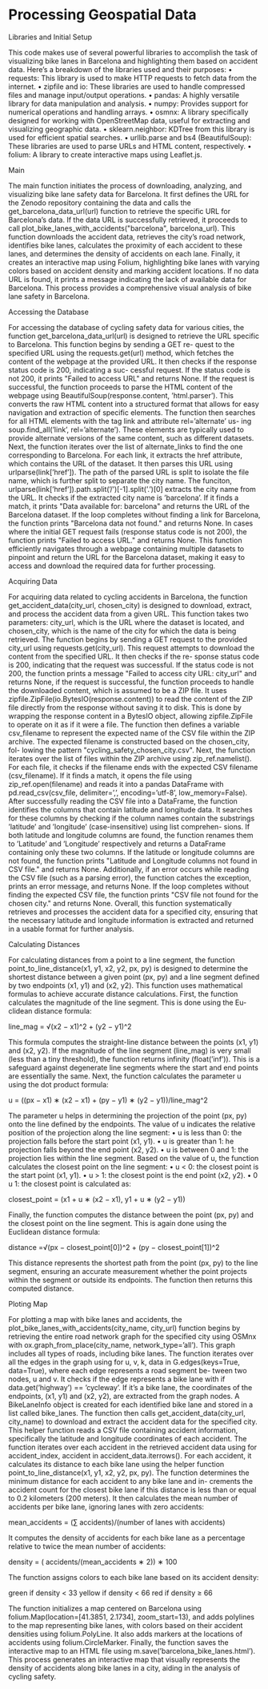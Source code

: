 # Processing Geospatial Data

Libraries and Initial Setup

This code makes use of several powerful libraries to accomplish the task of visualizing bike lanes
in Barcelona and highlighting them based on accident data. Here’s a breakdown of the libraries
used and their purposes:
• requests: This library is used to make HTTP requests to fetch data from the internet.
• zipfile and io: These libraries are used to handle compressed files and manage input/output
operations.
• pandas: A highly versatile library for data manipulation and analysis.
• numpy: Provides support for numerical operations and handling arrays.
• osmnx: A library specifically designed for working with OpenStreetMap data, useful for
extracting and visualizing geographic data.
• sklearn.neighbor: KDTree from this library is used for efficient spatial searches.
• urllib.parse and bs4 (BeautifulSoup): These libraries are used to parse URLs and HTML
content, respectively.
• folium: A library to create interactive maps using Leaflet.js.

Main

The main function initiates the process of downloading, analyzing, and visualizing bike lane safety
data for Barcelona. It first defines the URL for the Zenodo repository containing the data and calls
the get_barcelona_data_url(url) function to retrieve the specific URL for Barcelona’s data. If the
data URL is successfully retrieved, it proceeds to call plot_bike_lanes_with_accidents("barcelona",
barcelona_url). This function downloads the accident data, retrieves the city’s road network,
identifies bike lanes, calculates the proximity of each accident to these lanes, and determines the
density of accidents on each lane. Finally, it creates an interactive map using Folium, highlighting
bike lanes with varying colors based on accident density and marking accident locations. If no
data URL is found, it prints a message indicating the lack of available data for Barcelona. This
process provides a comprehensive visual analysis of bike lane safety in Barcelona.

Accessing the Database

For accessing the database of cycling safety data for various cities, the function get_barcelona_data_url(url)
is designed to retrieve the URL specific to Barcelona. This function begins by sending a GET re-
quest to the specified URL using the requests.get(url) method, which fetches the content of the
webpage at the provided URL. It then checks if the response status code is 200, indicating a suc-
cessful request. If the status code is not 200, it prints "Failed to access URL" and returns None.
If the request is successful, the function proceeds to parse the HTML content of the webpage
using BeautifulSoup(response.content, ’html.parser’). This converts the raw HTML content
into a structured format that allows for easy navigation and extraction of specific elements. The
function then searches for all HTML elements with the tag link and attribute rel=’alternate’ us-
ing soup.find_all(’link’, rel=’alternate’). These elements are typically used to provide alternate
versions of the same content, such as different datasets.
Next, the function iterates over the list of alternate_links to find the one corresponding to
Barcelona. For each link, it extracts the href attribute, which contains the URL of the dataset. It
then parses this URL using urlparse(link[’href’]). The path of the parsed URL is split to isolate
the file name, which is further split to separate the city name.
The funciton, urlparse(link[’href’]).path.split(’/’)[-1].split(’.’)[0] extracts the city name from
the URL. It checks if the extracted city name is ’barcelona’. If it finds a match, it prints "Data
available for: barcelona" and returns the URL of the Barcelona dataset.
If the loop completes without finding a link for Barcelona, the function prints "Barcelona data
not found." and returns None. In cases where the initial GET request fails (response status code is
not 200), the function prints "Failed to access URL." and returns None.
This function efficiently navigates through a webpage containing multiple datasets to pinpoint
and return the URL for the Barcelona dataset, making it easy to access and download the required
data for further processing.

Acquiring Data

For acquiring data related to cycling accidents in Barcelona, the function get_accident_data(city_url,
chosen_city) is designed to download, extract, and process the accident data from a given URL.
This function takes two parameters: city_url, which is the URL where the dataset is located, and
chosen_city, which is the name of the city for which the data is being retrieved.
The function begins by sending a GET request to the provided city_url using requests.get(city_url).
This request attempts to download the content from the specified URL. It then checks if the re-
sponse status code is 200, indicating that the request was successful. If the status code is not 200,
the function prints a message "Failed to access city URL: city_url" and returns None, if the request
is successful, the function proceeds to handle the downloaded content, which is assumed to be a
ZIP file. It uses zipfile.ZipFile(io.BytesIO(response.content)) to read the content of the ZIP file
directly from the response without saving it to disk. This is done by wrapping the response content
in a BytesIO object, allowing zipfile.ZipFile to operate on it as if it were a file.
The function then defines a variable csv_filename to represent the expected name of the CSV
file within the ZIP archive. The expected filename is constructed based on the chosen_city, fol-
lowing the pattern "cycling_safety_chosen_city.csv".
Next, the function iterates over the list of files within the ZIP archive using zip_ref.namelist().
For each file, it checks if the filename ends with the expected CSV filename (csv_filename). If it
finds a match, it opens the file using zip_ref.open(filename) and reads it into a pandas DataFrame
with pd.read_csv(csv_file, delimiter=’,’, encoding=’utf-8’, low_memory=False).
After successfully reading the CSV file into a DataFrame, the function identifies the columns
that contain latitude and longitude data. It searches for these columns by checking if the column
names contain the substrings ’latitude’ and ’longitude’ (case-insensitive) using list comprehen-
sions. If both latitude and longitude columns are found, the function renames them to ’Latitude’
and ’Longitude’ respectively and returns a DataFrame containing only these two columns.
If the latitude or longitude columns are not found, the function prints "Latitude and Longitude
columns not found in CSV file." and returns None. Additionally, if an error occurs while reading
the CSV file (such as a parsing error), the function catches the exception, prints an error message,
and returns None.
If the loop completes without finding the expected CSV file, the function prints "CSV file not
found for the chosen city." and returns None.
Overall, this function systematically retrieves and processes the accident data for a specified
city, ensuring that the necessary latitude and longitude information is extracted and returned in a
usable format for further analysis.

Calculating Distances

For calculating distances from a point to a line segment, the function point_to_line_distance(x1,
y1, x2, y2, px, py) is designed to determine the shortest distance between a given point (px, py) and
a line segment defined by two endpoints (x1, y1) and (x2, y2). This function uses mathematical
formulas to achieve accurate distance calculations.
First, the function calculates the magnitude of the line segment. This is done using the Eu-
clidean distance formula:

line_mag = √(x2 − x1)^2 + (y2 − y1)^2

This formula computes the straight-line distance between the points (x1, y1) and (x2, y2). If
the magnitude of the line segment (line_mag) is very small (less than a tiny threshold), the function
returns infinity (float(’inf’)). This is a safeguard against degenerate line segments where the start
and end points are essentially the same.
Next, the function calculates the parameter u using the dot product formula:

u = ((px − x1) ∗ (x2 − x1) + (py − y1) ∗ (y2 − y1))/line_mag^2

The parameter u helps in determining the projection of the point (px, py) onto the line defined
by the endpoints. The value of u indicates the relative position of the projection along the line
segment:
• u is less than 0: the projection falls before the start point (x1, y1).
• u is greater than 1: he projection falls beyond the end point (x2, y2).
• u is between 0 and 1: the projection lies within the line segment.
Based on the value of u, the function calculates the closest point on the line segment:
• u < 0: the closest point is the start point (x1, y1).
• u > 1: the closest point is the end point (x2, y2).
• 0 u 1: the closest point is calculated as:

closest_point = (x1 + u ∗ (x2 − x1), y1 + u ∗ (y2 − y1))

Finally, the function computes the distance between the point (px, py) and the closest point on
the line segment. This is again done using the Euclidean distance formula:

distance =√(px − closest_point[0])^2 + (py − closest_point[1])^2

This distance represents the shortest path from the point (px, py) to the line segment, ensuring
an accurate measurement whether the point projects within the segment or outside its endpoints.
The function then returns this computed distance.

Ploting Map

For plotting a map with bike lanes and accidents, the plot_bike_lanes_with_accidents(city_name,
city_url) function begins by retrieving the entire road network graph for the specified city using
OSMnx with ox.graph_from_place(city_name, network_type=’all’). This graph includes all
types of roads, including bike lanes. The function iterates over all the edges in the graph using for
u, v, k, data in G.edges(keys=True, data=True), where each edge represents a road segment be-
tween two nodes, u and v. It checks if the edge represents a bike lane with if data.get(’highway’)
== ’cycleway’. If it’s a bike lane, the coordinates of the endpoints, (x1, y1) and (x2, y2), are
extracted from the graph nodes. A BikeLaneInfo object is created for each identified bike lane and
stored in a list called bike_lanes.
The function then calls get_accident_data(city_url, city_name) to download and extract the
accident data for the specified city. This helper function reads a CSV file containing accident
information, specifically the latitude and longitude coordinates of each accident. The function
iterates over each accident in the retrieved accident data using for accident_index, accident in
accident_data.iterrows(). For each accident, it calculates its distance to each bike lane using the
helper function point_to_line_distance(x1, y1, x2, y2, px, py).
The function determines the minimum distance for each accident to any bike lane and in-
crements the accident count for the closest bike lane if this distance is less than or equal to 0.2
kilometers (200 meters). It then calculates the mean number of accidents per bike lane, ignoring
lanes with zero accidents:

mean_accidents = (∑ accidents)/(number of lanes with accidents)

It computes the density of accidents for each bike lane as a percentage relative to twice the
mean number of accidents:

density = ( accidents/(mean_accidents ∗ 2)) ∗ 100

The function assigns colors to each bike lane based on its accident density:

green if density < 33
yellow if density < 66 
​red if density ≥ 66

The function initializes a map centered on Barcelona using folium.Map(location=[41.3851,
2.1734], zoom_start=13), and adds polylines to the map representing bike lanes, with colors
based on their accident densities using folium.PolyLine. It also adds markers at the locations of
accidents using folium.CircleMarker. Finally, the function saves the interactive map to an HTML
file using m.save(’barcelona_bike_lanes.html’). This process generates an interactive map that
visually represents the density of accidents along bike lanes in a city, aiding in the analysis of
cycling safety.
